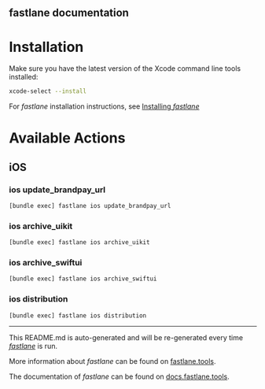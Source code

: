 fastlane documentation
----

# Installation

Make sure you have the latest version of the Xcode command line tools installed:

```sh
xcode-select --install
```

For _fastlane_ installation instructions, see [Installing _fastlane_](https://docs.fastlane.tools/#installing-fastlane)

# Available Actions

## iOS

### ios update_brandpay_url

```sh
[bundle exec] fastlane ios update_brandpay_url
```



### ios archive_uikit

```sh
[bundle exec] fastlane ios archive_uikit
```



### ios archive_swiftui

```sh
[bundle exec] fastlane ios archive_swiftui
```



### ios distribution

```sh
[bundle exec] fastlane ios distribution
```



----

This README.md is auto-generated and will be re-generated every time [_fastlane_](https://fastlane.tools) is run.

More information about _fastlane_ can be found on [fastlane.tools](https://fastlane.tools).

The documentation of _fastlane_ can be found on [docs.fastlane.tools](https://docs.fastlane.tools).
